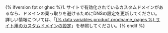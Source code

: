 {% ifversion fpt or ghec %}1. サイトで有効化されているカスタムドメインがあるなら、ドメインの乗っ取りを避けるためにDNSの設定を更新してください。 詳しい情報については、「[{% data variables.product.prodname_pages %} サイト用のカスタムドメインの設定](/pages/configuring-a-custom-domain-for-your-github-pages-site)」を参照してください。{% endif %}
